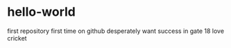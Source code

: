 # hello-world
first repository
first time on github
desperately want success in gate 18
love cricket
